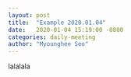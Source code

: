 ```yaml
---
layout: post
title:  "Example 2020.01.04"
date:   2020-01-04 15:19:00 -0800
categories: daily-meeting
author: "Myounghee Seo"
---
```

lalalala
